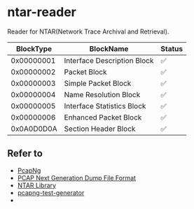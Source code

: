 # ntar-reader

Reader for NTAR(Network Trace Archival and Retrieval).

| BlockType | BlockName | Status |
| --- | --- | --- |
| 0x00000001 | Interface Description Block | ✅ |
| 0x00000002 | Packet Block | ✅ |
| 0x00000003 | Simple Packet Block | ✅ |
| 0x00000004 | Name Resolution Block | ✅ |
| 0x00000005 | Interface Statistics Block | ✅ |
| 0x00000006 | Enhanced Packet Block | ✅ |
| 0x0A0D0D0A | Section Header Block | ✅ |

## Refer to

- [PcapNg](https://wiki.wireshark.org/Development/PcapNg)
- [PCAP Next Generation Dump File Format](https://www.winpcap.org/ntar/draft/PCAP-DumpFileFormat.html)
- [NTAR Library](https://github.com/winking324/NTAR)
- [pcapng-test-generator](https://github.com/hadrielk/pcapng-test-generator)
- 